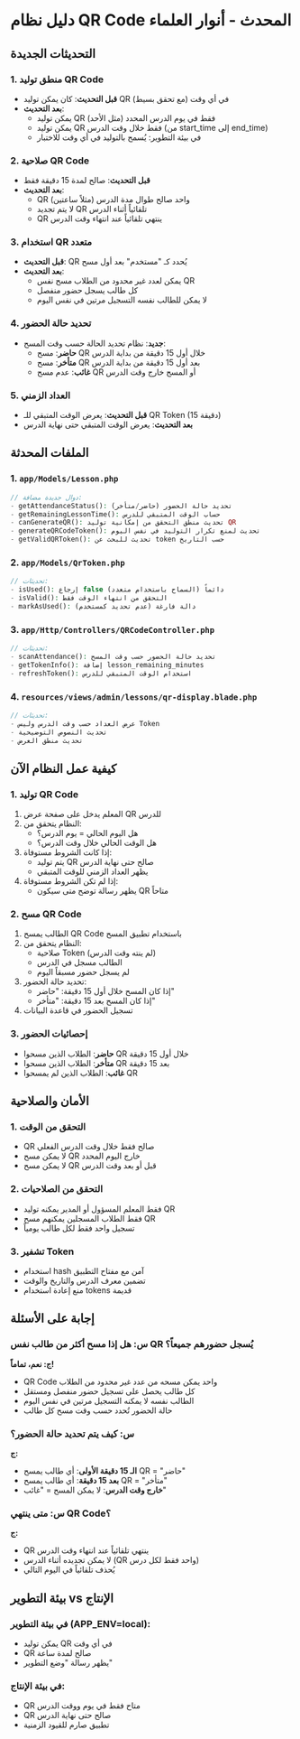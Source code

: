 # دليل نظام QR Code المحدث - أنوار العلماء

## التحديثات الجديدة

### 1. منطق توليد QR Code
- **قبل التحديث**: كان يمكن توليد QR في أي وقت (مع تحقق بسيط)
- **بعد التحديث**: 
  - يمكن توليد QR فقط في يوم الدرس المحدد (مثل الأحد)
  - يمكن توليد QR فقط خلال وقت الدرس (من start_time إلى end_time)
  - في بيئة التطوير: يُسمح بالتوليد في أي وقت للاختبار

### 2. صلاحية QR Code
- **قبل التحديث**: صالح لمدة 15 دقيقة فقط
- **بعد التحديث**: 
  - QR واحد صالح طوال مدة الدرس (مثلاً ساعتين)
  - لا يتم تجديد QR تلقائياً أثناء الدرس
  - QR ينتهي تلقائياً عند انتهاء وقت الدرس

### 3. استخدام QR متعدد
- **قبل التحديث**: QR يُحدد كـ "مستخدم" بعد أول مسح
- **بعد التحديث**: 
  - يمكن لعدد غير محدود من الطلاب مسح نفس QR
  - كل طالب يسجل حضور منفصل
  - لا يمكن للطالب نفسه التسجيل مرتين في نفس اليوم

### 4. تحديد حالة الحضور
- **جديد**: نظام تحديد الحالة حسب وقت المسح:
  - **حاضر**: مسح QR خلال أول 15 دقيقة من بداية الدرس
  - **متأخر**: مسح QR بعد أول 15 دقيقة من بداية الدرس
  - **غائب**: عدم مسح QR أو المسح خارج وقت الدرس

### 5. العداد الزمني
- **قبل التحديث**: يعرض الوقت المتبقي للـ QR Token (15 دقيقة)
- **بعد التحديث**: يعرض الوقت المتبقي حتى نهاية الدرس

## الملفات المحدثة

### 1. `app/Models/Lesson.php`
```php
// دوال جديدة مضافة:
- getAttendanceStatus(): تحديد حالة الحضور (حاضر/متأخر)
- getRemainingLessonTime(): حساب الوقت المتبقي للدرس
- canGenerateQR(): تحديث منطق التحقق من إمكانية توليد QR
- generateQRCodeToken(): تحديث لمنع تكرار التوليد في نفس اليوم
- getValidQRToken(): تحديث للبحث عن token حسب التاريخ
```

### 2. `app/Models/QrToken.php`
```php
// تحديثات:
- isUsed(): إرجاع false دائماً (السماح باستخدام متعدد)
- isValid(): التحقق من انتهاء الوقت فقط
- markAsUsed(): دالة فارغة (عدم تحديد كمستخدم)
```

### 3. `app/Http/Controllers/QRCodeController.php`
```php
// تحديثات:
- scanAttendance(): تحديد حالة الحضور حسب وقت المسح
- getTokenInfo(): إضافة lesson_remaining_minutes
- refreshToken(): استخدام الوقت المتبقي للدرس
```

### 4. `resources/views/admin/lessons/qr-display.blade.php`
```javascript
// تحديثات:
- عرض العداد حسب وقت الدرس وليس Token
- تحديث النصوص التوضيحية
- تحديث منطق العرض
```

## كيفية عمل النظام الآن

### 1. توليد QR Code
1. المعلم يدخل على صفحة عرض QR للدرس
2. النظام يتحقق من:
   - هل اليوم الحالي = يوم الدرس؟
   - هل الوقت الحالي خلال وقت الدرس؟
3. إذا كانت الشروط مستوفاة:
   - يتم توليد QR صالح حتى نهاية الدرس
   - يظهر العداد الزمني للوقت المتبقي
4. إذا لم تكن الشروط مستوفاة:
   - يظهر رسالة توضح متى سيكون QR متاحاً

### 2. مسح QR Code
1. الطالب يمسح QR Code باستخدام تطبيق المسح
2. النظام يتحقق من:
   - صلاحية Token (لم ينته وقت الدرس)
   - الطالب مسجل في الدرس
   - لم يسجل حضور مسبقاً اليوم
3. تحديد حالة الحضور:
   - إذا كان المسح خلال أول 15 دقيقة: "حاضر"
   - إذا كان المسح بعد 15 دقيقة: "متأخر"
4. تسجيل الحضور في قاعدة البيانات

### 3. إحصائيات الحضور
- **حاضر**: الطلاب الذين مسحوا QR خلال أول 15 دقيقة
- **متأخر**: الطلاب الذين مسحوا QR بعد 15 دقيقة
- **غائب**: الطلاب الذين لم يمسحوا QR

## الأمان والصلاحية

### 1. التحقق من الوقت
- QR صالح فقط خلال وقت الدرس الفعلي
- لا يمكن مسح QR خارج اليوم المحدد
- لا يمكن مسح QR قبل أو بعد وقت الدرس

### 2. التحقق من الصلاحيات
- فقط المعلم المسؤول أو المدير يمكنه توليد QR
- فقط الطلاب المسجلين يمكنهم مسح QR
- تسجيل واحد فقط لكل طالب يومياً

### 3. تشفير Token
- استخدام hash آمن مع مفتاح التطبيق
- تضمين معرف الدرس والتاريخ والوقت
- منع إعادة استخدام tokens قديمة

## إجابة على الأسئلة

### س: هل إذا مسح أكثر من طالب نفس QR يُسجل حضورهم جميعاً؟
**ج: نعم، تماماً!** 
- QR Code واحد يمكن مسحه من عدد غير محدود من الطلاب
- كل طالب يحصل على تسجيل حضور منفصل ومستقل
- الطالب نفسه لا يمكنه التسجيل مرتين في نفس اليوم
- حالة الحضور تُحدد حسب وقت مسح كل طالب

### س: كيف يتم تحديد حالة الحضور؟
**ج:**
- **الـ 15 دقيقة الأولى**: أي طالب يمسح QR = "حاضر"
- **بعد 15 دقيقة**: أي طالب يمسح QR = "متأخر"
- **خارج وقت الدرس**: لا يمكن المسح = "غائب"

### س: متى ينتهي QR Code؟
**ج:**
- QR ينتهي تلقائياً عند انتهاء وقت الدرس
- لا يمكن تجديده أثناء الدرس (QR واحد فقط لكل درس)
- يُحذف تلقائياً في اليوم التالي

## بيئة التطوير vs الإنتاج

### في بيئة التطوير (APP_ENV=local):
- يمكن توليد QR في أي وقت
- QR صالح لمدة ساعة
- يظهر رسالة "وضع التطوير"

### في بيئة الإنتاج:
- QR متاح فقط في يوم ووقت الدرس
- QR صالح حتى نهاية الدرس
- تطبيق صارم للقيود الزمنية
